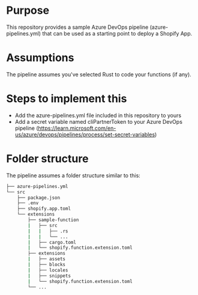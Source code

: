 # Purpose
This repository provides a sample Azure DevOps pipeline (azure-pipelines.yml) that can be used as a starting point to deploy a Shopify App.

# Assumptions
The pipeline assumes you've selected Rust to code your functions (if any).

# Steps to implement this
- Add the azure-pipelines.yml file included in this repository to yours
- Add a secret variable named cliPartnerToken to your Azure DevOps pipeline (https://learn.microsoft.com/en-us/azure/devops/pipelines/process/set-secret-variables)

# Folder structure
The pipeline assumes a folder structure similar to this:
```bash
├── azure-pipelines.yml
└── src
    ├── package.json
    ├── .env
    ├── shopify.app.toml
    └── extensions
        ├── sample-function
        |   ├── src
        |   |   ├── .rs
        |   |   └── ...
        |   ├── cargo.toml
        |   └── shopify.function.extension.toml
        ├── extensions
        |   ├── assets
        |   ├── blocks
        |   ├── locales
        |   ├── snippets
        |   └── shopify.function.extension.toml
        └── ...
```

